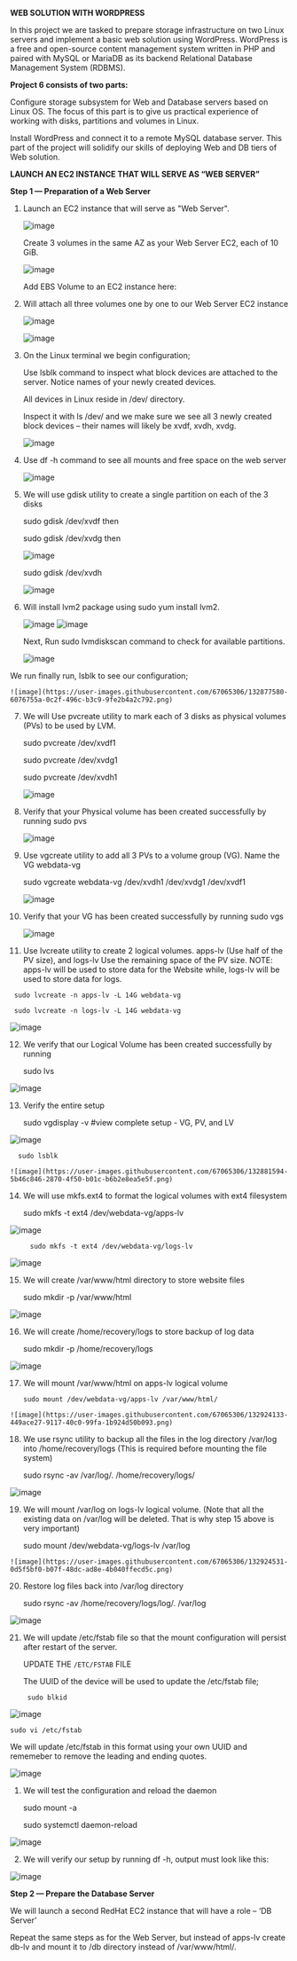 **WEB SOLUTION WITH WORDPRESS**

In this project we are tasked to prepare storage infrastructure on two Linux servers and implement a basic web solution using WordPress. 
WordPress is a free and open-source content management system written in PHP and paired with MySQL or MariaDB as its backend Relational Database Management System (RDBMS).

**Project 6 consists of two parts:**

Configure storage subsystem for Web and Database servers based on Linux OS. 
The focus of this part is to give us practical experience of working with disks, partitions and volumes in Linux.

Install WordPress and connect it to a remote MySQL database server. 
This part of the project will solidify our skills of deploying Web and DB tiers of Web solution.

**LAUNCH AN EC2 INSTANCE THAT WILL SERVE AS “WEB SERVER”**

**Step 1 — Preparation of a Web Server**

1. Launch an EC2 instance that will serve as "Web Server".

   ![image](https://user-images.githubusercontent.com/67065306/132765248-e5a9ae85-94a1-4046-a22c-68e3013e7bb4.png)

   
   Create 3 volumes in the same AZ as your Web Server EC2, each of 10 GiB.
   
   ![image](https://user-images.githubusercontent.com/67065306/132765098-067d3d69-0b9c-4f30-941f-022ce324cebc.png)

   Add EBS Volume to an EC2 instance here:
   
2. Will attach all three volumes one by one to our Web Server EC2 instance

   ![image](https://user-images.githubusercontent.com/67065306/132767029-1b348425-2865-4f82-ba6f-827be3da4780.png)

   ![image](https://user-images.githubusercontent.com/67065306/132767183-3a550279-4c14-4afe-bf35-e25d33233dfc.png)
   
3. On the Linux terminal we begin configuration;

   Use lsblk command to inspect what block devices are attached to the server. Notice names of your newly created devices. 
   
   All devices in Linux reside in /dev/ directory.
   
   Inspect it with ls /dev/ and we make sure we see all 3 newly created block devices  – their names will likely be xvdf, xvdh, xvdg.
  
    ![image](https://user-images.githubusercontent.com/67065306/132767999-6f44d028-47b8-40ed-be77-b651b1754cc3.png)

4. Use df -h command to see all mounts and free space on the web server
    
    ![image](https://user-images.githubusercontent.com/67065306/132769092-0f3e8594-1d9d-4113-b787-d94a1fe6a393.png)

5. We will use gdisk utility to create a single partition on each of the 3 disks

   sudo gdisk /dev/xvdf  then 
   
   sudo gdisk /dev/xvdg  then 
   
     ![image](https://user-images.githubusercontent.com/67065306/132874875-ed5044f1-f55b-428b-91a0-face95841222.png)

   sudo gdisk /dev/xvdh
   
    ![image](https://user-images.githubusercontent.com/67065306/132875889-a8a5d3fc-8939-4387-bef0-ad6e6b629449.png)


 6. Will install lvm2 package using sudo yum install lvm2. 
    
     ![image](https://user-images.githubusercontent.com/67065306/132772267-6bee1afc-51d0-4c18-a97f-81dd2629b715.png)
     ![image](https://user-images.githubusercontent.com/67065306/132772329-725225df-71ec-42f3-a0e3-3b8a74967c84.png)

     Next, Run sudo lvmdiskscan command to check for available partitions.
   
     ![image](https://user-images.githubusercontent.com/67065306/132876517-a36acc32-13fa-4557-a359-25dce53ac69c.png)

   We run finally run, lsblk to see our configuration;
  
    ![image](https://user-images.githubusercontent.com/67065306/132877580-6076755a-0c2f-496c-b3c9-9fe2b4a2c792.png)
    
   
 7. We will Use pvcreate utility to mark each of 3 disks as physical volumes (PVs) to be used by LVM.
   
    sudo pvcreate /dev/xvdf1
    
    sudo pvcreate /dev/xvdg1
    
    sudo pvcreate /dev/xvdh1
    
    ![image](https://user-images.githubusercontent.com/67065306/132878284-50b19d79-e610-42c9-99bd-194ac788538a.png)
    
 8. Verify that your Physical volume has been created successfully by running sudo pvs
    
    ![image](https://user-images.githubusercontent.com/67065306/132878424-8d849639-1472-44e2-ac07-0c25d3a78c3e.png)

 9. Use vgcreate utility to add all 3 PVs to a volume group (VG). Name the VG webdata-vg

      sudo vgcreate webdata-vg /dev/xvdh1 /dev/xvdg1 /dev/xvdf1
      
    ![image](https://user-images.githubusercontent.com/67065306/132879077-b6c7a665-a53a-4a47-a60b-a9d09789f8d2.png)

 10. Verify that your VG has been created successfully by running sudo vgs
 
     ![image](https://user-images.githubusercontent.com/67065306/132879434-a3106bbf-7c31-4b22-8877-c4d5c2a6dc94.png)
     
 11.  Use lvcreate utility to create 2 logical volumes. apps-lv (Use half of the PV size), and logs-lv Use the remaining space of the PV size. 
      NOTE: apps-lv will be used to store data for the Website while, logs-lv will be used to store data for logs.
      
     sudo lvcreate -n apps-lv -L 14G webdata-vg
     
     sudo lvcreate -n logs-lv -L 14G webdata-vg
     
   ![image](https://user-images.githubusercontent.com/67065306/132880012-6d1f461a-c7d7-4f78-be17-4401c55892ee.png)

  12.   We verify that our Logical Volume has been created successfully by running 
        
        sudo lvs

   ![image](https://user-images.githubusercontent.com/67065306/132881065-9c4298e1-6684-417e-b8ea-22c1160edb79.png)


 13. Verify the entire setup

      sudo vgdisplay -v #view complete setup - VG, PV, and LV
      
   ![image](https://user-images.githubusercontent.com/67065306/132881471-c1952c78-cff2-41f9-9dfd-55ff2e0160cf.png)

      sudo lsblk 
    
    ![image](https://user-images.githubusercontent.com/67065306/132881594-5b46c846-2870-4f50-b01c-b6b2e8ea5e5f.png)

 
  14. We will use mkfs.ext4 to format the logical volumes with ext4 filesystem

        sudo mkfs -t ext4 /dev/webdata-vg/apps-lv
        
   ![image](https://user-images.githubusercontent.com/67065306/132923159-cec8301f-36a9-43e3-b3d8-4688eb6ab2f6.png)
     

         sudo mkfs -t ext4 /dev/webdata-vg/logs-lv
        
   ![image](https://user-images.githubusercontent.com/67065306/132923386-d2152209-5feb-4485-8700-b3dae7b85190.png)
 
 
 15. We will create /var/www/html directory to store website files

      sudo mkdir -p /var/www/html
   
   ![image](https://user-images.githubusercontent.com/67065306/132923686-ff2c7a83-54cd-4e90-bd0d-19635c235f32.png)

16. We will create /home/recovery/logs to store backup of log data

       sudo mkdir -p /home/recovery/logs
      
   ![image](https://user-images.githubusercontent.com/67065306/132923803-343472ec-6124-48c4-bbdf-e89d48b206cd.png)
   
   
 17. We will mount /var/www/html on apps-lv logical volume

         sudo mount /dev/webdata-vg/apps-lv /var/www/html/
 
    ![image](https://user-images.githubusercontent.com/67065306/132924133-449ace27-9117-40c0-99fa-1b924d50b093.png)
    
  18. We use rsync utility to backup all the files in the log directory /var/log into /home/recovery/logs (This is required before mounting the file system)

         sudo rsync -av /var/log/. /home/recovery/logs/

   ![image](https://user-images.githubusercontent.com/67065306/132924257-9a2d5e8a-cd69-47ea-ac04-32949cd59bcb.png)
   
 19. We will mount /var/log on logs-lv logical volume. (Note that all the existing data on /var/log will be deleted. 
    That is why step 15 above is very important)
    
       sudo mount /dev/webdata-vg/logs-lv /var/log
     
    ![image](https://user-images.githubusercontent.com/67065306/132924531-0d5f5bf0-b07f-48dc-ad8e-4b040ffecd5c.png)
    
 20. Restore log files back into /var/log directory

       sudo rsync -av /home/recovery/logs/log/. /var/log

   ![image](https://user-images.githubusercontent.com/67065306/132924926-5bbd7b0c-5820-4a25-bd6c-06928eb38d8f.png)


 21. We will update /etc/fstab file so that the mount configuration will persist after restart of the server.
 
      UPDATE THE `/ETC/FSTAB` FILE
      
      The UUID of the device will be used to update the /etc/fstab file;

          sudo blkid
   ![image](https://user-images.githubusercontent.com/67065306/132925151-3bd28da8-aaff-439a-81f1-6f8511ec3d8e.png)
  
    sudo vi /etc/fstab

   We will update /etc/fstab in this format using your own UUID and rememeber to remove the leading and ending quotes.

   ![image](https://user-images.githubusercontent.com/67065306/132925996-9d6d6cad-72e5-46ac-9594-9461f075f618.png)

   1. We will test the configuration and reload the daemon

      sudo mount -a
      
      sudo systemctl daemon-reload

  ![image](https://user-images.githubusercontent.com/67065306/132926144-f6a81239-1d2e-48e9-957e-2afdf68450c7.png)
     
   2. We will verify our setup by running df -h, output must look like this:
     
  ![image](https://user-images.githubusercontent.com/67065306/132926330-19d51e21-dfda-4676-93a6-c014f66d7a9f.png)



**Step 2 — Prepare the Database Server**

 We will launch a second RedHat EC2 instance that will have a role – ‘DB Server’

 Repeat the same steps as for the Web Server, but instead of apps-lv create db-lv and mount it to /db directory instead of /var/www/html/.
 
 
 

